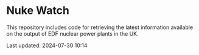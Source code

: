 # Nuke Watch

This repository includes code for retrieving the latest information available on the output of EDF nuclear power plants in the UK.

Last updated: 2024-07-30 10:14